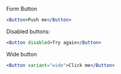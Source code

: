 Form Button

```jsx padded
<Button>Push me</Button>
```

Disabled buttons:

```jsx padded
<Button disabled>Try again</Button>
```

Wide button

```jsx padded
<Button variant="wide">Click me</Button>
```
